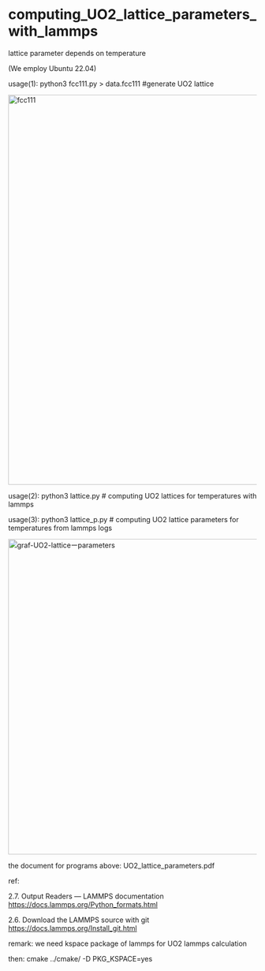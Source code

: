 # computing_UO2_lattice_parameters_with_lammps
lattice parameter depends on temperature

(We employ Ubuntu 22.04)

usage(1): python3 fcc111.py > data.fcc111 #generate UO2 lattice

<img width="791" alt="fcc111" src="https://user-images.githubusercontent.com/1296728/180451685-89ae3955-a1c9-4edc-8bca-c8046fef4ec6.png">

usage(2): python3 lattice.py # computing UO2 lattices for temperatures with lammps

usage(3): python3 lattice_p.py # computing UO2 lattice parameters for temperatures from lammps logs

<img width="640" alt="graf-UO2-latticeーparameters" src="https://user-images.githubusercontent.com/1296728/180452858-867f77ce-55b1-4240-a14d-6cf247b64c34.png">


the document for programs above: UO2_lattice_parameters.pdf


ref:

2.7. Output Readers — LAMMPS documentation https://docs.lammps.org/Python_formats.html

2.6. Download the LAMMPS source with git https://docs.lammps.org/Install_git.html

remark: we need kspace package of lammps for UO2 lammps calculation

then: cmake ../cmake/ -D PKG_KSPACE=yes
